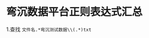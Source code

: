 # 弯沉数据平台正则表达式汇总
1.查找
`文件名.*弯沉测试数据\\(.*)txt`
<!--stackedit_data:
eyJoaXN0b3J5IjpbLTEzNjAzNjkyODhdfQ==
-->